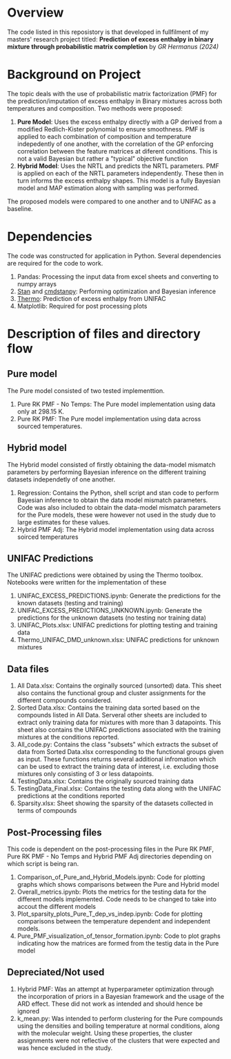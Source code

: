 # Overview

The code listed in this reposistory is that developed in fullfilment of my masters' research project titled: **Prediction of excess enthalpy in binary mixture through probabilistic matrix completion** by *GR Hermanus (2024)*

# Background on Project
The topic deals with the use of probabilistic matrix factorization (PMF) for the prediction/imputation of excess enthalpy in Binary mixtures across both temperatures and composition. Two methods were proposed: 
1. **Pure Model**: Uses the excess enthalpy directly with a GP derived from a modified Redlich-Kister polynomial to ensure smoothness. PMF is applied to each combination of composition and temperature indepedently of one another, with the correlation of the GP enforcing correlation between the feature matrices at diferent conditions. This is not a valid Bayesian but rather a "typical" objective function
2. **Hybrid Model**: Uses the NRTL and predicts the NRTL parameters. PMF is applied on each of the NRTL parameters independently. These then in turn informs the excess enthalpy shapes. This model is a fully Bayesian model and MAP estimation along with sampling was performed.

The proposed models were compared to one another and to UNIFAC as a baseline.

# Dependencies
The code was constructed for application in Python. Several dependencies are required for the code to work.
1. Pandas: Processing the input data from excel sheets and converting to numpy arrays
2. [Stan](https://github.com/stan-dev/stan) and [cmdstanpy](https://github.com/stan-dev/cmdstanpy): Performing optimization and Bayesian inference
3. [Thermo](https://github.com/CalebBell/thermo): Prediction of excess enthalpy from UNIFAC
4. Matplotlib: Required for post processing plots

# Description of files and directory flow

## Pure model
The Pure model consisted of two tested implementtion. 
1. Pure RK PMF - No Temps: The Pure model implementation using data only at 298.15 K.
2. Pure RK PMF: The Pure model implementation using data across sourced temperatures.

## Hybrid model
The Hybrid model consisted of firstly obtaining the data-model mismatch parameters by performing Bayesian inference on the different training datasets independetly of one another.
1. Regression: Contains the Python, shell script and stan code to perform Bayesian inference to obtain the data model mismatch parameters. Code was also included to obtain the data-model mismatch parameters for the Pure models, these were however not used in the study due to large estimates for these values.
2. Hybrid PMF Adj: The Hybrid model implementation using data across soirced temperatures

## UNIFAC Predictions
The UNIFAC predictions were obtained by using the Thermo toolbox. Notebooks were written for the implementation of these
1. UNIFAC_EXCESS_PREDICTIONS.ipynb: Generate the predictions for the known datasets (testing and training)
2. UNIFAC_EXCESS_PREDICTIONS_UNKNOWN.ipynb: Generate the predictions for the unknown datasets (no testing nor training data)
3. UNIFAC_Plots.xlsx: UNIFAC predictions for plotting testing and training data
4. Thermo_UNIFAC_DMD_unknown.xlsx: UNIFAC predictions for unknown mixtures

## Data files
1. All Data.xlsx: Contains the orginally sourced (unsorted) data. This sheet also contains the functional group and cluster assignments for the different compounds considered.
2. Sorted Data.xlsx: Contains the training data sorted based on the compounds listed in All Data. Serveral other sheets are included to extract only training data for mixtures with more than 3 datapoints. This sheet also contains the UNIFAC predictions associated with the training mixtures at the conditions reported.
3. All_code.py: Contains the class "subsets" which extracts the subset of data from Sorted Data.xlsx corresponding to the functional groups given as input. These functions returns several additional infromation which can be used to extract the training data of interest, i.e. excluding those mixtures only consisting of 3 or less datapoints.
4. TestingData.xlsx: Contains the originally sourced training data
5. TestingData_Final.xlsx: Contains the testing data along with the UNIFAC predictions at the conditions reported
6. Sparsity.xlsx: Sheet showing the sparsity of the datasets collected in terms of compounds

## Post-Processing files
This code is dependent on the post-processing files in the Pure RK PMF, Pure RK PMF - No Temps and Hybrid PMF Adj directories depending on which script is being ran.
1. Comparison_of_Pure_and_Hybrid_Models.ipynb: Code for plotting graphs which shows comparisons between the Pure and Hybrid model
2. Overall_metrics.ipynb: Plots the metrics for the testing data for the different models implemented. Code needs to be changed to take into accout the different models
3. Plot_sparsity_plots_Pure_T_dep_vs_indep.ipynb: Code for plotting comparisons between the temperature dependent and independent models.
4. Pure_PMF_visualization_of_tensor_formation.ipynb: Code to plot graphs indicating how the matrices are formed from the testig data in the Pure model

## Depreciated/Not used
1. Hybrid PMF: Was an attempt at hyperparameter optimization through the incorporation of priors in a Bayesian framework and the usage of the ARD effect. These did not work as intended and should hence be ignored
2. k_mean.py: Was intended to perform clustering for the Pure compounds using the densities and boiling temperature at normal conditions, along with the molecular weight. Using these properties, the cluster assignments were not reflective of the clusters that were expected and was hence excluded in the study.




